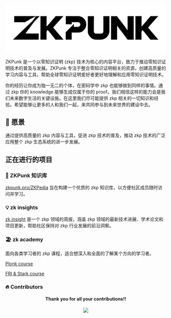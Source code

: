 
<div align="center">
  <img src="black-logo.jpg" alt="ZKPunk logo" />
</div>

ZKPunk 是一个以零知识证明 (zkp) 技术为核心的内容平台，致力于推动零知识证明技术的普及与发展。ZKPunk 专注于整合零知识证明相关的资源，创建高质量的学习内容与工具，帮助全球零知识证明爱好者更好地理解和应用零知识证明技术。

你的经历让你成为独一无二的个体，在密码学中 zkp 也能够做到同样的事情。通过 zkp 你的 knowledge 能够生成仅属于你的 proof。我们相信这样的能力会是我们未来数字生活的关键设施。在这里我们尽可能提供 zkp 相关的一切知识和经验。希望能够让更多的人和我们一起，来共同参与到未来世界的建设中去。

## 🚀 愿景

通过提供高质量的 zkp 内容与工具，促进 zkp 技术的普及，推动 zkp 技术的广泛应用整个 zkp 生态系统的进一步发展。

## 正在进行的项目

### 📔 ZKPunk 知识库

 [zkpunk.pro/ZKPedia](https://zkpunk.pro/ZKPedia/) 旨在构建一个优质的 zkp 知识库，以方便社区成员随时访问并学习。

### 💡 zk insights

[zk insight](https://insights.zkpunk.pro) 是一个 zkp 领域的周报，涵盖 zkp 领域的最新技术进展、学术论文和项目更新，帮助社区保持对 zkp 行业发展的前沿洞察。

### 🏖️ zk academy

面向各类学习者的 zkp 课程，适合想深入和全面的了解某个方向的学习者。

[Plonk course](https://github.com/Antalpha-Labs/zkp-academy/tree/main/Plonk)

[FRI & Stark course](https://github.com/Antalpha-Labs/zkp-academy/tree/main/FRI%26Stark)

### 🔥 Contributors

<div align="center">
  <h4 align="center">
    Thank you for all your contributions!!
  </h4>
  <a href="https://github.com/ZKPunk-Org/ZKPedia/graphs/contributors">
    <img src="https://contrib.rocks/image?repo=ZKPunk-Org/ZKPedia" />
  </a>
</div>
